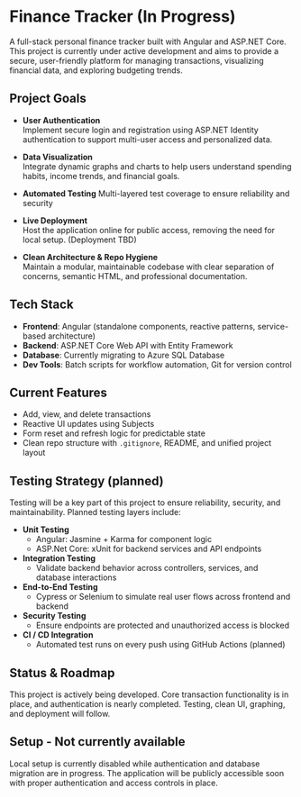 # Finance Tracker (In Progress)

A full-stack personal finance tracker built with Angular and ASP.NET Core. This project is currently under active development and aims to provide a secure, user-friendly platform for managing transactions, visualizing financial data, and exploring budgeting trends.

## Project Goals

- **User Authentication**  
  Implement secure login and registration using ASP.NET Identity authentication to support multi-user access and personalized data.

- **Data Visualization**  
  Integrate dynamic graphs and charts to help users understand spending habits, income trends, and financial goals.

- **Automated Testing**
  Multi-layered test coverage to ensure reliability and security
  
- **Live Deployment**  
  Host the application online for public access, removing the need for local setup. (Deployment TBD)

- **Clean Architecture & Repo Hygiene**  
  Maintain a modular, maintainable codebase with clear separation of concerns, semantic HTML, and professional documentation.

## Tech Stack

- **Frontend**: Angular (standalone components, reactive patterns, service-based architecture)
- **Backend**: ASP.NET Core Web API with Entity Framework
- **Database**: Currently migrating to Azure SQL Database
- **Dev Tools**: Batch scripts for workflow automation, Git for version control

## Current Features

- Add, view, and delete transactions
- Reactive UI updates using Subjects
- Form reset and refresh logic for predictable state
- Clean repo structure with `.gitignore`, README, and unified project layout

## Testing Strategy (planned)

Testing will be a key part of this project to ensure reliability, security, and maintainability. Planned testing layers include:
- **Unit Testing**
  - Angular: Jasmine + Karma for component logic
  - ASP.Net Core: xUnit for backend services and API endpoints
- **Integration Testing**
  - Validate backend behavior across controllers, services, and database interactions
- **End-to-End Testing**
  - Cypress or Selenium to simulate real user flows across frontend and backend
- **Security Testing**
  - Ensure endpoints are protected and unauthorized access is blocked
- **CI / CD Integration**
  - Automated test runs on every push using GitHub Actions (planned)

## Status & Roadmap

This project is actively being developed. Core transaction functionality is in place, and authentication is nearly completed. Testing, clean UI, graphing, and deployment will follow.

## Setup - Not currently available

Local setup is currently disabled while authentication and database migration are in progress. The application will be publicly accessible soon with proper authentication and access controls in place.
